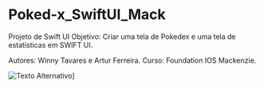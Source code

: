 # Poked-x_SwiftUI_Mack
Projeto de Swift UI
Objetivo: Criar uma tela de Pokedex e uma tela de estatísticas em SWIFT UI.

Autores: Winny Tavares e Artur Ferreira.
Curso: Foundation IOS Mackenzie.

<img src="[https://pm1.aminoapps.com/6580/7ab2413436b62f4db6edb374a6aa36e1f8e6d666_hq.jpg]" alt="Texto Alternativo]">
